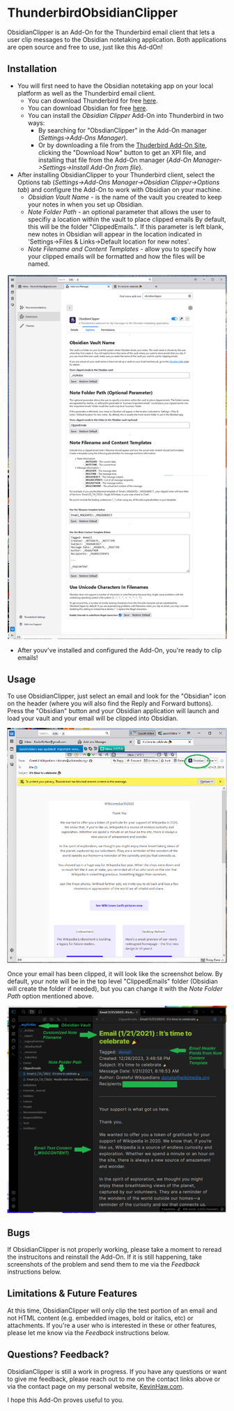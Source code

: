 # ThunderbirdObsidianClipper
ObsidianClipper is an Add-On for the Thunderbird email client that lets a user clip messages to the Obsidian notetaking application. Both applications are open source and free to use, just like this Ad-dOn!

## Installation
- You will first need to have the Obsidian notetaking app on your local platform as well as the Thunderbird email client.
  - You can download Thunderbird for free [here](https://www.thunderbird.net/en-US/download/).
  - You can download Obsidian for free [here](https://obsidian.md/download).
  - You can install the *Obsidian Clipper* Add-On into Thunderbird in two ways:
    - By searching for "ObsdianClipper" in the Add-On manager (*Settings->Add-Ons Manager*).
    - Or by downloading a file from the [Thuderbird Add-On Site](https://addons.thunderbird.net/en-US/thunderbird/addon/obsidianclipper/), clicking the "Download Now" button to get an XPI file, and installing that file from the Add-On manager (*Add-On Manager->Settings->Install Add-On from file*).
- After installing ObsidianClipper to your Thunderbird client, select the Options tab (*Settings->Add-Ons Manager->Obsidian Clipper->Options tab*) and configure the Add-On to work with Obsidian on your machine.
  - *Obsidian Vault Name* - is the name of the vault you created to keep your notes in when you set up Obsidian.
  - *Note Folder Path* - an optional parameter that allows the user to specifiy a location within the
  vault to place clipped emails By default, this will be the folder "ClippedEmails.". If this parameter is left blank, new notes in Obsidian will appear
  in the location indicated in 'Settings->Files & Links->Default location for new notes'.
  - *Note Filename and Content Templates* - allow you to specify how your clipped emails will be formatted and how the files will be named.

![Here is what the *Options* tab looks like](docs/OptionsTab.png)


- After youv've installed and configured the Add-On, you're ready to clip emails!

## Usage
To use ObsidianClipper, just select an email and look for the "Obsidian" icon on the header (where you will also find the Reply and Forward buttons). Press the "Obsidian" button and your Obsidian application will launch and load your vault and your email will be clipped into Obsidian. 

![Click on the Obsidian Clipper icon when viewing a message to save it into Obsidian.](docs/MessagePane.png)

Once your email has been clipped, it will look like the screenshot below. By default, your note will be in the top level "ClippedEmails" folder (Obsidian will create the folder if needed), but you can change it with the *Note Folder Path* option mentioned above.


![This is what a clipped email message looks like in Obsidian. The location for the note, the format of the file name, and the format of the note itself are all customized via the "Options" tab..](docs/ClippedNote.png)



## Bugs
If ObsidianClipper is not properly working, please take a moment to reread the instrucitons and reinstall the Add-On. If it is still happening, take screenshots of the problem and send them to me via the *Feedback* instructions below.

## Limitations & Future Features
At this time, ObsidianClipper will only clip the test portion of an email and not HTML content (e.g. embedded images, bold or italics, etc) or attachments. If you're a user who is interested in these or other features, please let me know via the *Feedback* instructions below.

## Questions? Feedback?
ObsidianClipper is still a work in progress. If you have any questions or want to give me feedback, please reach out to me on the contact links above or via the contact page on my personal website, [KevinHaw.com](http://www.kevinhaw.com).

I hope this Add-On proves useful to you.
